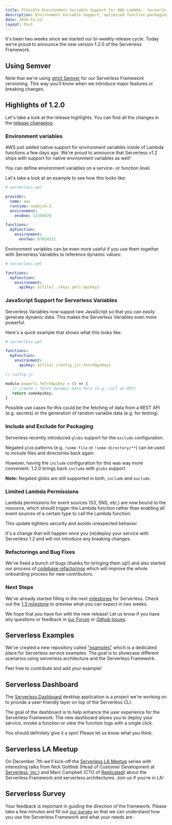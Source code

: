 ```yaml
---
title: Flexible Environment Variable Support for AWS Lambda - Serverless Framework V1.2
description: Environment Variable Support, optimized function packaging, per function IAM permissions, and new configuration options available in Serverless v1.2
date: 2016-11-22
layout: Post
---
```


It's been two weeks since we started our bi-weekly release cycle. Today we're proud to announce the new version 1.2.0 of the Serverless Framework.

## Using Semver

Note that we're using [strict Semver](http://semver.org/) for our Serverless Framework versioning. This way you'll know when we introduce major features or breaking changes.

## Highlights of 1.2.0

Let's take a look at the release highlights. You can find all the changes in the [release changelog](https://github.com/serverless/serverless/releases/tag/v1.2.0).

### Environment variables

AWS just added native support for environment variables inside of Lambda functions a few days ago.
We're proud to announce that Serverless v1.2 ships with support for native environment variables as well!

You can define environment variables on a service- or function level.

Let's take a look at an example to see how this looks like:

```yml
# serverless.yml

provider:
  name: aws
  runtime: nodejs4.3
  environment:
    envOne: 12345678

functions:
  myFunction:
    environment:
      envTwo: 87654321
```

Environment variables can be even more useful if you use them together with Serverless Variables to reference dynamic values:

```yml
# serverless.yml

functions:
  myFunction:
    environment:
      apiKey: ${file(../keys.yml):apiKey}
```

### JavaScript Support for Serverless Variables

Serverless Variables now suppot raw JavaScript so that you can easily generate dynamic data. This makes the Serverless Variables even more powerful.

Here's a quick example that shows what this looks like:

```yml
# serverless.yml

functions:
  myFunction:
    environment:
      apiKey: ${file(./config.js):fetchApiKey}
```

```javascript
// config.js

module.exports.fetchApiKey = () => {
   // create / fetch dynamic data here (e.g. call an API)
   return someApiKey;
}
```

Possible use cases for this could be the fetching of data from a REST API (e.g. secrets) or the generation of random variable data (e.g. for testing).

### Include and Exclude for Packaging

Serverless recently introduced `globs` support for the `exclude` configuration.

Negated `glob` patterns (e.g. `!some-file` or `!some-directory/**`) can be used to include files and directories back again.

However, having the `include` configuration for this was way more convenient. 1.2.0 brings back `include` with `globs` support.

**Note:** Negated globs are still supported in both, `include` and `exclude`.

### Limited Lambda Permissions

Lambda permissions for event sources (S3, SNS, etc.) are now bound to the resource, which should trigger the Lambda function rather than enabling all event sources of a certain type to call the Lambda function.

This update tightens security and avoids unexpected behavior.

It's a change that will happen once you (re)deploy your service with Serverless 1.2 and will not introduce any breaking changes.

### Refactorings and Bug Fixes

We've fixed a bunch of bugs (thanks for bringing them up!) and also started our process of [codebase refactorings](https://github.com/serverless/serverless/issues/2645) which will improve the whole onboarding process for new contributors.

### Next Steps

We've already started filling in the next [milestones](https://github.com/serverless/serverless/milestones) for Serverless. Check out the [1.3 milestone](https://github.com/serverless/serverless/milestone/17) to preview what you can expect in two weeks.

We hope that you have fun with the new release! Let us know if you have any questions or feedback in [our Forum](http://forum.serverless.com/) or [Github Issues](https://github.com/serverless/serverless/issues).

## Serverless Examples

We've created a new repository called ["examples"](https://github.com/serverless/examples) which is a dedicated place for Serverless service examples. The goal is to showcase different scenarios using serverless architecture and the Serverless Framework.

Feel free to contribute and add your example!

## Serverless Dashboard

The [Serverless Dashboard](https://github.com/serverless/dashboard) desktop application is a project we're working on to provide a user-friendly layer on top of the Serverless CLI.

The goal of the dashboard is to help enhance the user experience for the Serverless Framework. The new dashboard allows you to deploy your service, invoke a function or view the function logs with a single click.

You should definitely give it a spin! Please let us know what you think.

## Serverless LA Meetup

On December 7th we'll kick-off the [Serverless LA Meetup](https://www.meetup.com/Serverless-LA) series with interesting talks from Nick Gottlieb (Head of Customer Development at [Serverless, Inc.](http://serverless.com)) and Marc Campbell (CTO of [Replicated](https://www.replicated.com/)) about the Serverless Framework and serverless architectures. Join us if you're in LA!

## Serverless Survey

Your feedback is important in guiding the direction of the framework. Please take a few minutes and fill out [our survey](https://docs.google.com/a/serverless.com/forms/d/1F7rRx01NMDmmLiDiEzc0iKGTlyEx1RrzItRvvoe6a4A/edit?usp=drive_web) so that we can understand how you use the Serverless Framework and what your needs are.

